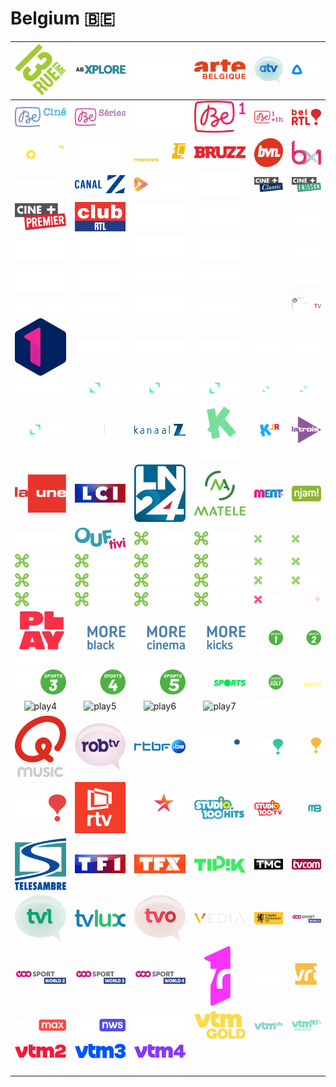 # Belgium 🇧🇪

| ![13eme-rue] | ![ab-xplore] | ![actv] | ![arte-belgique] | ![atv] | ![avs] |
|:---:|:---:|:---:|:---:|:---:|:---:|
| ![be-cine] | ![be-series] | ![be-tv] | ![be1] | ![be1-plus] | ![bel-rtl] |
| ![bouke] | ![brf] | ![brf-fernsehen] | ![bruzz] | ![bvn] | ![bx1] |
| ![canal-c] | ![canal-z] | ![canal-zoom] | ![canvas] | ![cine-plus-classic] | ![cine-plus-frisson] |
| ![cine-plus-premier] | ![club-rtl] | ![dazn-1] | ![dazn-1-fr] | ![dazn-1-nl] | ![dazn-2] |
| ![dazn-2-fr] | ![dazn-2-nl] | ![dazn-3] | ![dazn-3-fr] | ![dazn-3-nl] | ![dazn-4] |
| ![dazn-5] | ![dazn-6] | ![dazn-pro-league-1] | ![dazn-pro-league-1-fr] | ![dazn-pro-league-1-nl] | ![dazn-pro-league-2] |
| ![dazn-pro-league-2-fr] | ![dazn-pro-league-2-nl] | ![dazn-pro-league-3] | ![dazn-pro-league-3-fr] | ![dazn-pro-league-3-nl] | ![eclips-tv] |
| ![een] | ![eleven-sports-1-fr] | ![eleven-sports-1-nl] | ![eleven-sports-2-fr] | ![eleven-sports-2-nl] | ![eleven-sports-3-fr] |
| ![eleven-sports-3-nl] | ![eleven-sports-pro-league-1-fr] | ![eleven-sports-pro-league-1-nl] | ![eleven-sports-pro-league-2-fr] | ![eleven-sports-pro-league-2-nl] | ![eleven-sports-pro-league-3-fr] |
| ![eleven-sports-pro-league-3-nl] | ![focus-tv] | ![kanaal-z] | ![ketnet] | ![ketnet-jr] | ![la-trois] |
| ![la-une] | ![lci] | ![ln24] | ![matele] | ![ment-tv] | ![njam] |
| ![notele] | ![ouf-tivi] | ![pick-sports-1-fr] | ![pick-sports-1-nl] | ![pick-sports-10-fr] | ![pick-sports-10-nl] |
| ![pick-sports-2-fr] | ![pick-sports-2-nl] | ![pick-sports-3-fr] | ![pick-sports-3-nl] | ![pick-sports-4-fr] | ![pick-sports-4-nl] |
| ![pick-sports-5-fr] | ![pick-sports-5-nl] | ![pick-sports-6-fr] | ![pick-sports-6-nl] | ![pick-sports-7-fr] | ![pick-sports-7-nl] |
| ![pick-sports-8-fr] | ![pick-sports-8-nl] | ![pick-sports-9-fr] | ![pick-sports-9-nl] | ![pickx-live] | ![pickx-plus] |
| ![play-crime] | ![play-more-black] | ![play-more-cinema] | ![play-more-kicks] | ![play-sports-1] | ![play-sports-2] |
| ![play-sports-3] | ![play-sports-4] | ![play-sports-5] | ![play-sports] | ![play-sports-golf] | ![play-sports-open] |
| ![play4] | ![play5] | ![play6] | ![play7] | ![plug-rtl] | ![proximus] |
| ![qmusic] | ![rob-tv] | ![rtbf] | ![rtc-tele-liege] | ![rtl-club] | ![rtl-plug] |
| ![rtl-tvi] | ![rtv] | ![star-channel] | ![studio-100-hits] | ![studio-100-tv] | ![tele-mb] |
| ![telesambre] | ![tf1] | ![tfx] | ![tipik] | ![tmc] | ![tv-com] |
| ![tv-limburg] | ![tv-lux] | ![tvo] | ![vedia] | ![vlaams-parlement-tv] | ![voo-sport-world-1] |
| ![voo-sport-world-2] | ![voo-sport-world-3] | ![voo-sport-world-4] | ![vrt-1] | ![vrt] | ![vrt-canvas] |
| ![vrt-max] | ![vrt-nws] | ![vtm] | ![vtm-gold] | ![vtm-life] | ![vtm-non-stop-90s] |
| ![vtm2] | ![vtm3] | ![vtm4] | ![space] | ![space] | ![space] |
| ![space] | ![space] | ![space] | ![space] | ![space] | ![space] |


[13eme-rue]:13eme-rue-be.png
[ab-xplore]:ab-xplore-be.png
[actv]:actv-be.png
[arte-belgique]:arte-belgique-be.png
[atv]:atv-be.png
[avs]:avs-be.png
[be-cine]:be-cine-be.png
[be-series]:be-series-be.png
[be-tv]:be-tv-be.png
[be1]:be1-be.png
[be1-plus]:be1-plus-be.png
[bel-rtl]:bel-rtl-be.png
[bouke]:bouke-be.png
[brf]:brf-be.png
[brf-fernsehen]:brf-fernsehen-be.png
[bruzz]:bruzz-be.png
[bvn]:bvn-be.png
[bx1]:bx1-be.png
[canal-c]:canal-c-be.png
[canal-z]:canal-z-be.png
[canal-zoom]:canal-zoom-be.png
[canvas]:canvas-be.png
[cine-plus-classic]:cine-plus-classic-be.png
[cine-plus-frisson]:cine-plus-frisson-be.png
[cine-plus-premier]:cine-plus-premier-be.png
[club-rtl]:club-rtl-be.png
[dazn-1]:dazn-1-be.png
[dazn-1-fr]:dazn-1-fr-be.png
[dazn-1-nl]:dazn-1-nl-be.png
[dazn-2]:dazn-2-be.png
[dazn-2-fr]:dazn-2-fr-be.png
[dazn-2-nl]:dazn-2-nl-be.png
[dazn-3]:dazn-3-be.png
[dazn-3-fr]:dazn-3-fr-be.png
[dazn-3-nl]:dazn-3-nl-be.png
[dazn-4]:dazn-4-be.png
[dazn-5]:dazn-5-be.png
[dazn-6]:dazn-6-be.png
[dazn-pro-league-1]:dazn-pro-league-1-be.png
[dazn-pro-league-1-fr]:dazn-pro-league-1-fr-be.png
[dazn-pro-league-1-nl]:dazn-pro-league-1-nl-be.png
[dazn-pro-league-2]:dazn-pro-league-2-be.png
[dazn-pro-league-2-fr]:dazn-pro-league-2-fr-be.png
[dazn-pro-league-2-nl]:dazn-pro-league-2-nl-be.png
[dazn-pro-league-3]:dazn-pro-league-3-be.png
[dazn-pro-league-3-fr]:dazn-pro-league-3-fr-be.png
[dazn-pro-league-3-nl]:dazn-pro-league-3-nl-be.png
[eclips-tv]:eclips-tv-be.png
[een]:een-be.png
[eleven-sports-1-fr]:eleven-sports-1-fr-be.png
[eleven-sports-1-nl]:eleven-sports-1-nl-be.png
[eleven-sports-2-fr]:eleven-sports-2-fr-be.png
[eleven-sports-2-nl]:eleven-sports-2-nl-be.png
[eleven-sports-3-fr]:eleven-sports-3-fr-be.png
[eleven-sports-3-nl]:eleven-sports-3-nl-be.png
[eleven-sports-pro-league-1-fr]:eleven-sports-pro-league-1-fr-be.png
[eleven-sports-pro-league-1-nl]:eleven-sports-pro-league-1-nl-be.png
[eleven-sports-pro-league-2-fr]:eleven-sports-pro-league-2-fr-be.png
[eleven-sports-pro-league-2-nl]:eleven-sports-pro-league-2-nl-be.png
[eleven-sports-pro-league-3-fr]:eleven-sports-pro-league-3-fr-be.png
[eleven-sports-pro-league-3-nl]:eleven-sports-pro-league-3-nl-be.png
[focus-tv]:focus-tv-be.png
[kanaal-z]:kanaal-z-be.png
[ketnet]:ketnet-be.png
[ketnet-jr]:ketnet-jr-be.png
[la-trois]:la-trois-be.png
[la-une]:la-une-be.png
[lci]:lci-be.png
[ln24]:ln24-be.png
[matele]:matele-be.png
[ment-tv]:ment-tv-be.png
[njam]:njam-be.png
[notele]:notele-be.png
[ouf-tivi]:ouf-tivi-be.png
[pick-sports-1-fr]:pick-sports-1-fr-be.png
[pick-sports-1-nl]:pick-sports-1-nl-be.png
[pick-sports-10-fr]:pick-sports-10-fr-be.png
[pick-sports-10-nl]:pick-sports-10-nl-be.png
[pick-sports-2-fr]:pick-sports-2-fr-be.png
[pick-sports-2-nl]:pick-sports-2-nl-be.png
[pick-sports-3-fr]:pick-sports-3-fr-be.png
[pick-sports-3-nl]:pick-sports-3-nl-be.png
[pick-sports-4-fr]:pick-sports-4-fr-be.png
[pick-sports-4-nl]:pick-sports-4-nl-be.png
[pick-sports-5-fr]:pick-sports-5-fr-be.png
[pick-sports-5-nl]:pick-sports-5-nl-be.png
[pick-sports-6-fr]:pick-sports-6-fr-be.png
[pick-sports-6-nl]:pick-sports-6-nl-be.png
[pick-sports-7-fr]:pick-sports-7-fr-be.png
[pick-sports-7-nl]:pick-sports-7-nl-be.png
[pick-sports-8-fr]:pick-sports-8-fr-be.png
[pick-sports-8-nl]:pick-sports-8-nl-be.png
[pick-sports-9-fr]:pick-sports-9-fr-be.png
[pick-sports-9-nl]:pick-sports-9-nl-be.png
[pickx-live]:pickx-live-be.png
[pickx-plus]:pickx-plus-be.png
[play-crime]:play-crime-be.png
[play-more-black]:play-more-black-be.png
[play-more-cinema]:play-more-cinema-be.png
[play-more-kicks]:play-more-kicks-be.png
[play-sports-1]:play-sports-1-be.png
[play-sports-2]:play-sports-2-be.png
[play-sports-3]:play-sports-3-be.png
[play-sports-4]:play-sports-4-be.png
[play-sports-5]:play-sports-5-be.png
[play-sports]:play-sports-be.png
[play-sports-golf]:play-sports-golf-be.png
[play-sports-open]:play-sports-open-be.png
[play4]:play4-be.png
[play5]:play5-be.png
[play6]:play6-be.png
[play7]:play7-be.png
[plug-rtl]:plug-rtl-be.png
[proximus]:proximus-be.png
[qmusic]:qmusic-be.png
[rob-tv]:rob-tv-be.png
[rtbf]:rtbf-be.png
[rtc-tele-liege]:rtc-tele-liege-be.png
[rtl-club]:rtl-club-be.png
[rtl-plug]:rtl-plug-be.png
[rtl-tvi]:rtl-tvi-be.png
[rtv]:rtv-be.png
[star-channel]:star-channel-be.png
[studio-100-hits]:studio-100-hits-be.png
[studio-100-tv]:studio-100-tv-be.png
[tele-mb]:tele-mb-be.png
[telesambre]:telesambre-be.png
[tf1]:tf1-be.png
[tfx]:tfx-be.png
[tipik]:tipik-be.png
[tmc]:tmc-be.png
[tv-com]:tv-com-be.png
[tv-limburg]:tv-limburg-be.png
[tv-lux]:tv-lux-be.png
[tvo]:tvo-be.png
[vedia]:vedia-be.png
[vlaams-parlement-tv]:vlaams-parlement-tv-be.png
[voo-sport-world-1]:voo-sport-world-1-be.png
[voo-sport-world-2]:voo-sport-world-2-be.png
[voo-sport-world-3]:voo-sport-world-3-be.png
[voo-sport-world-4]:voo-sport-world-4-be.png
[vrt-1]:vrt-1-be.png
[vrt]:vrt-be.png
[vrt-canvas]:vrt-canvas-be.png
[vrt-max]:vrt-max-be.png
[vrt-nws]:vrt-nws-be.png
[vtm]:vtm-be.png
[vtm-gold]:vtm-gold-be.png
[vtm-life]:vtm-life-be.png
[vtm-non-stop-90s]:vtm-non-stop-90s-be.png
[vtm2]:vtm2-be.png
[vtm3]:vtm3-be.png
[vtm4]:vtm4-be.png

[space]:../../misc/space-1500.png "Space"

